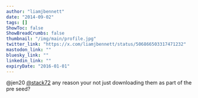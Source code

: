 ```yaml
---
author: "liamjbennett"
date: "2014-09-02"
tags: []
ShowToc: false
ShowBreadCrumbs: false
thumbnail: "/img/main/profile.jpg"
twitter_link: "https://x.com/liamjbennett/status/506866503317471232"
mastodon_link: ""
bluesky_link: ""
linkedin_link: ""
expiryDate: "2016-01-01"
---
```


@jen20 [@stack72](https://x.com/stack72) any reason your not just downloading them as part of the pre seed?

